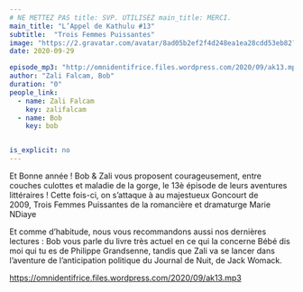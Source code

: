 ```yaml
---
# NE METTEZ PAS title: SVP. UTILISEZ main_title: MERCI.
main_title: "L’Appel de Kathulu #13"
subtitle:  "Trois Femmes Puissantes"
image: "https://2.gravatar.com/avatar/8ad05b2ef2f4d248ea1ea28cdd53eb82?s=96&d=identicon&r=G"
date: 2020-09-29

episode_mp3: "http://omnidentifrice.files.wordpress.com/2020/09/ak13.mp3"
author: "Zali Falcam, Bob"
duration: "0"
people_link: 
  - name: Zali Falcam
    key: zalifalcam
  - name: Bob
    key: bob


is_explicit: no
---
```


<PodcastHeader/>

<!-- ECRIRE LA DESCRIPTION DE L'EPISODE SOUS CETTE LIGNE -->

<p>Et Bonne année ! Bob &amp; Zali vous proposent courageusement, entre couches culottes et maladie de la gorge, le 13è épisode de leurs aventures littéraires ! Cette fois-ci, on s’attaque à au majestueux Goncourt de 2009,&nbsp;Trois Femmes Puissantes de la romancière et dramaturge Marie NDiaye</p>



<p>Et comme d’habitude, nous vous recommandons aussi nos dernières lectures : Bob vous parle du livre très actuel en ce qui la concerne&nbsp;Bébé dis moi qui tu es&nbsp;de Philippe Grandsenne, tandis que Zali va se lancer dans l’aventure de l’anticipation politique du&nbsp;Journal de Nuit, de Jack Womack.</p>



 
<a href="https://omnidentifrice.files.wordpress.com/2020/09/ak13.mp3" rel="nofollow">https://omnidentifrice.files.wordpress.com/2020/09/ak13.mp3</a>
 


